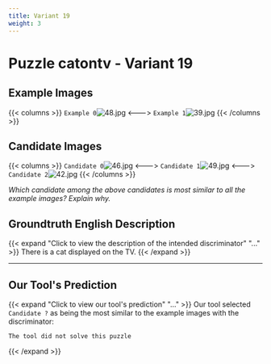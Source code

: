 ```yaml
---
title: Variant 19
weight: 3
---
```


# Puzzle catontv - Variant 19

## Example Images
{{< columns >}}
`Example 0`![48.jpg](/natscene-data/images/48.jpg)
<--->
`Example 1`![39.jpg](/natscene-data/images/39.jpg)
{{< /columns >}}

## Candidate Images
{{< columns >}}
`Candidate 0`![46.jpg](/natscene-data/images/46.jpg)
<--->
`Candidate 1`![49.jpg](/natscene-data/images/49.jpg)
<--->
`Candidate 2`![42.jpg](/natscene-data/images/42.jpg)
{{< /columns >}}

*Which candidate among the above candidates is most similar to all the example images? Explain why.*

## Groundtruth English Description

{{< expand "Click to view the description of the intended discriminator" "..." >}}
There is a cat displayed on the TV.
{{< /expand >}}

---



## Our Tool's Prediction

{{< expand "Click to view our tool's prediction" "..." >}}
Our tool selected `Candidate ?` as being the most similar to the example images with the discriminator:
```plaintext
The tool did not solve this puzzle
```
{{< /expand >}}
